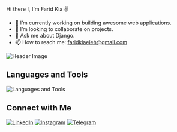 Hi there !, I'm Farid Kia ✌️

- 🔭 I’m currently working on building awesome web applications.
- 👯 I’m looking to collaborate on projects.
- 💬 Ask me about Django.
- 📫 How to reach me: [faridkiaeieh@gmail.com](mailto:faridkiaeieh@gmail.com)

![Header Image](https://wallpapercave.com/wp/wp6214950.jpg)

## Languages and Tools

![Languages and Tools](https://skillicons.dev/icons?i=python,js,html,css,django,postgresql,mysql,git,github,vscode,redis,docker,linux)


## Connect with Me

[![LinkedIn](https://img.shields.io/badge/LinkedIn-blue?style=for-the-badge&logo=linkedin)](https://www.linkedin.com/in/faridkiaeieh)
[![Instagram](https://img.shields.io/badge/Instagram-C13584?style=for-the-badge&logo=instagram&logoColor=white)](https://instagram.com/faridkiaei_)
[![Telegram](https://img.shields.io/badge/Telegram-2CA5E0?style=for-the-badge&logo=telegram&logoColor=white)](https://t.me/faridkiaei)
<!--
**faridkia/faridkia** is a ✨ _special_ ✨ repository because its `README.md` (this file) appears on your GitHub profile.

Here are some ideas to get you started:

- 🔭 I’m currently working on ...
- 🌱 I’m currently learning ...
- 👯 I’m looking to collaborate on ...
- 🤔 I’m looking for help with ...
- 💬 Ask me about ...
- 📫 How to reach me: ...
- 😄 Pronouns: ...
- ⚡ Fun fact: ...
-->
